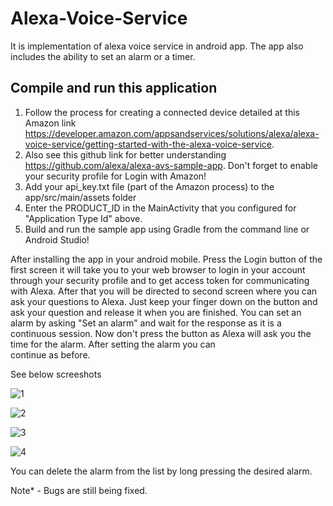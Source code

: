 # Alexa-Voice-Service

It is implementation of alexa voice service in android app. The app also includes the ability to set an alarm or a timer. 

## Compile and run this application

   1. Follow the process for creating a connected device detailed at this Amazon link  https://developer.amazon.com/appsandservices/solutions/alexa/alexa-voice-service/getting-started-with-the-alexa-voice-service.
   2. Also see this github link for better understanding https://github.com/alexa/alexa-avs-sample-app. Don't forget to enable your
   security profile for Login with Amazon!
   3. Add your api_key.txt file (part of the Amazon process) to the app/src/main/assets folder
   4. Enter the PRODUCT_ID in the MainActivity that you configured for "Application Type Id" above.
   5. Build and run the sample app using Gradle from the command line or Android Studio!
   
   After installing the app in your android mobile. Press the Login button of the first screen it will take you to your web browser
   to login in your account through your security profile and to get access token for communicating with Alexa. After that you will
   be directed to second screen where you can ask your questions to Alexa. Just keep your finger down on the button and ask your 
   question and release it when you are finished. You can set an alarm by asking "Set an alarm" and wait for the response as it is 
   a continuous session. Now don't press the button as Alexa will ask you the time for the alarm. After setting the alarm you can  
   continue as before.
   
   See below screeshots
   
   ![1](https://user-images.githubusercontent.com/24502136/28382555-251d4fbe-6cdc-11e7-8187-f65c7c265bb3.jpg)
   
   ![2](https://user-images.githubusercontent.com/24502136/28382707-b510074c-6cdc-11e7-9643-d65785ab5c00.jpg)
   
   ![3](https://user-images.githubusercontent.com/24502136/28382706-b50bfa76-6cdc-11e7-851c-25833ba06586.jpg)
   
   ![4](https://user-images.githubusercontent.com/24502136/28382708-b5351d34-6cdc-11e7-8df4-80f3ea95087f.jpg)
   
   You can delete the alarm from the list by long pressing the desired alarm.
   
   Note* - Bugs are still being fixed.
